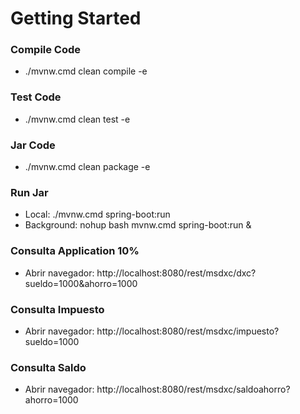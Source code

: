 # Getting Started

### Compile Code
* ./mvnw.cmd clean compile -e

### Test Code
* ./mvnw.cmd clean test -e

### Jar Code
* ./mvnw.cmd clean package -e

### Run Jar
* Local:      ./mvnw.cmd spring-boot:run 
* Background: nohup bash mvnw.cmd spring-boot:run &

### Consulta Application 10%
* Abrir navegador: http://localhost:8080/rest/msdxc/dxc?sueldo=1000&ahorro=1000

### Consulta Impuesto
* Abrir navegador: http://localhost:8080/rest/msdxc/impuesto?sueldo=1000

### Consulta Saldo
* Abrir navegador: http://localhost:8080/rest/msdxc/saldoahorro?ahorro=1000